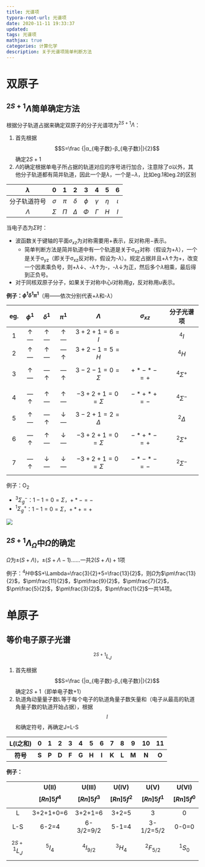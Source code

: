 ```yaml
---
title: 光谱项
typora-root-url: 光谱项
date: 2020-11-11 19:33:37
updated:
tags: 光谱项
mathjax: true
categories: 计算化学
description: 关于光谱项简单判断方法
---
```




# 双原子

## $^{2S+1}\Lambda$简单确定方法

根据分子轨道占据来确定双原子的分子光谱项为$^{2S+1}\Lambda$：
1. 首先根据$$S=\frac {|α_{电子数}-β_{电子数}|}{2}$$确定$2S+1$
2. $\Lambda$的确定根据单电子所占据的轨道对应的序号进行加合，注意除了σ以外，其他分子轨道都有简并轨道，因此一个是$\lambda$，一个是$-\lambda$，比如eg.1和eg.2的区别

|  $\lambda$   |    0     |   1   |    2     |   3    |    4     |   5    |    6    |
| :----------: | :------: | :---: | :------: | :----: | :------: | :----: | :-----: |
| 分子轨道符号 | $\sigma$ | $\pi$ | $\delta$ | $\phi$ | $\gamma$ | $\eta$ | $\iota$ |
|  $\Lambda$   | $\Sigma$ | $\Pi$ | $\Delta$ | $\Phi$ | $\Gamma$ |  $H$   |   $I$   |

当电子态为$\Sigma$时：
   - 波函数关于键轴的平面$σ_{xz}$为对称需要用$+$表示，反对称用$-$表示。
        - 简单判断方法是简并轨道中有一个轨道是关于σ<sub>xz</sub>对称（假设为+$\lambda$），一个是关于σ<sub>yz</sub>（即关于σ<sub>xz</sub>反对称，假设为-$\lambda$）。规定占据并且+$\lambda$↑为+，改变一个因素乘负号，则+$\lambda$↓、-$\lambda$↑为-，-$\lambda$↓为正，然后多个$\lambda$相乘，最后得到正负号。
   - 对于同核双原子分子，如果关于对称中心$i$对称用$g$，反对称用$u$表示。

**例子：$\phi^1\delta^1\pi^1$**（用——依次分别代表+$\lambda$和-$\lambda$）

| eg.  | $\phi^1$ | $\delta^1$ | $\pi^1$ |     $\Lambda$     | $σ_{xz}$ |  分子光谱项  |
| :--: | :------: | :--------: | :-----: | :---------------: | :--------: | :----------: |
|  1   |    ↑—    |     ↑—     |   ↑—    |    $3+2+1=6=I$    |          |    $^4I$     |
|  2   |    ↑—    |     ↑—     |   —↑    |    $3+2-1=5=H$    |          |    $^4H$     |
|  3   |    ↑—    |     —↑     |   —↑    | $3-2-1=0=\Sigma$  | $$+*-*-=+$$ | $^4\Sigma^+$ |
|  4   |    —↑    |     ↑—     |   ↑—    | $-3+2+1=0=\Sigma$ | $$-*+*+=-$$ | $^4\Sigma^-$ |
|  5   |    ↑—    |     —↑     |   ↓—    | $3-2+1=2=\Delta$  |          |  $^2\Delta$  |
|  6   |    —↑    |     ↑—     |   ↓—    | $-3+2+1=0=\Sigma$ | $$-*+*-=+$$ | $^2\Sigma^+$ |
|  7   |    —↑    |     ↓—     |   ↓—    | $-3+2+1=0=\Sigma$ | $$-*-*-=-$$ | $^2\Sigma^-$ |

例子：O<sub>2</sub>

- $^3\Sigma^-_g$：$1-1=0=\Sigma$，$+*-=-$
- $^1\Sigma^+_g$：$1-1=0=\Sigma$，$+*+=+$

![](1.png)

## $^{2S+1}\Lambda_\Omega$中$\Omega$的确定

$\Omega$为$\pm{(S+\Lambda)}$，$\pm{(S+\Lambda-1)}$……一共$2(S+\Lambda)+1$项

例子：$^4H$中$S+\Lambda=\frac{3}{2}+5=\frac{13}{2}$，则$\Omega$为$\pm\frac{13}{2}$，$\pm\frac{11}{2}$，$\pm\frac{9}{2}$，$\pm\frac{7}{2}$，$\pm\frac{5}{2}$，$\pm\frac{3}{2}$，$\pm\frac{1}{2}$一共14项。



# 单原子

## 等价电子原子光谱

$$
^{2S+1}L_J
$$

1. 首先根据$$S=\frac {|α_{电子数}-β_{电子数}|}{2}$$确定$2S+1$（即单电子数+1）
2. 轨道角动量量子数L等于每个电子的轨道角量子数矢量和（电子从最高的轨道角量子数的轨道开始占据），根据$$l$$和确定符号，再确定J=L-S

| L(l之和) |   0   |   1   |   2   |   3   |   4   |   5   |   6   | 7     | 8     | 9     | 10    | 11    |
| :------: | :---: | :---: | :---: | :---: | :---: | :---: | :---: | :-----: | :-----: | :-----: | :-----: | :-----: |
| **符号** | **S** | **P** | **D** | **F** | **G** | **H** | **I** | **K** | **L** | **M** | **N** | **O** |


**例子：**

|                | U(II)$$[Rn]5f^4$$ | U(III)$$[Rn]5f^3$$ | U(IV)$$[Rn]5f^2$$ | U(V)$$[Rn]5f^1$$ | U(VI)$$[Rn]5f^0$$ |
| :--------------: | :-----------------: | :------------------: | :-----------------: | :----------------: | :-----------------: |
| L              | 3+2+1+0=6         | 3+2+1=6            | 3+2=5             | 3                | 0                 |
| L-S            | 6-2=4           | 6-3/2=9/2          | 5-1=4             | 3-1/2=5/2        | 0-0=0             |
| $$^{2S+1}L_J$$ | $$^5I_4$$         | $$^4I_{9/2}$$      | $$^3H_4$$         | $$^2F_{5/2}$$    | $$^1S_0$$         |

